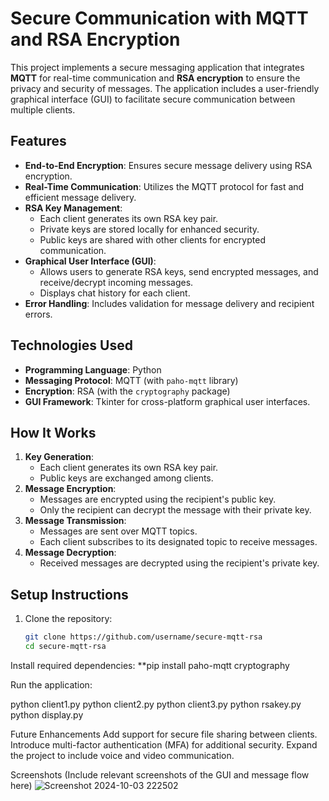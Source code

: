# Secure Communication with MQTT and RSA Encryption

This project implements a secure messaging application that integrates **MQTT** for real-time communication and **RSA encryption** to ensure the privacy and security of messages. The application includes a user-friendly graphical interface (GUI) to facilitate secure communication between multiple clients.

## Features
- **End-to-End Encryption**: Ensures secure message delivery using RSA encryption.
- **Real-Time Communication**: Utilizes the MQTT protocol for fast and efficient message delivery.
- **RSA Key Management**:
  - Each client generates its own RSA key pair.
  - Private keys are stored locally for enhanced security.
  - Public keys are shared with other clients for encrypted communication.
- **Graphical User Interface (GUI)**:
  - Allows users to generate RSA keys, send encrypted messages, and receive/decrypt incoming messages.
  - Displays chat history for each client.
- **Error Handling**: Includes validation for message delivery and recipient errors.

## Technologies Used
- **Programming Language**: Python
- **Messaging Protocol**: MQTT (with `paho-mqtt` library)
- **Encryption**: RSA (with the `cryptography` package)
- **GUI Framework**: Tkinter for cross-platform graphical user interfaces.

## How It Works
1. **Key Generation**:
   - Each client generates its own RSA key pair.
   - Public keys are exchanged among clients.
2. **Message Encryption**:
   - Messages are encrypted using the recipient's public key.
   - Only the recipient can decrypt the message with their private key.
3. **Message Transmission**:
   - Messages are sent over MQTT topics.
   - Each client subscribes to its designated topic to receive messages.
4. **Message Decryption**:
   - Received messages are decrypted using the recipient's private key.

## Setup Instructions
1. Clone the repository:
   ```bash
   git clone https://github.com/username/secure-mqtt-rsa
   cd secure-mqtt-rsa
Install required dependencies:
**pip install paho-mqtt cryptography

Run the application:

python client1.py
python client2.py
python client3.py
python rsakey.py
python display.py


Future Enhancements
Add support for secure file sharing between clients.
Introduce multi-factor authentication (MFA) for additional security.
Expand the project to include voice and video communication.

Screenshots
(Include relevant screenshots of the GUI and message flow here)
![Screenshot 2024-10-03 222502](https://github.com/user-attachments/assets/d080a52b-594d-4468-adf0-4d78d3c57996)
